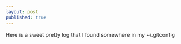```yaml
---
layout: post
published: true
---
```


Here is a sweet pretty log that I found somewhere in my ~/.gitconfig 

<script src="https://gist.github.com/3658683.js?file=.gitconfig"> </script>

